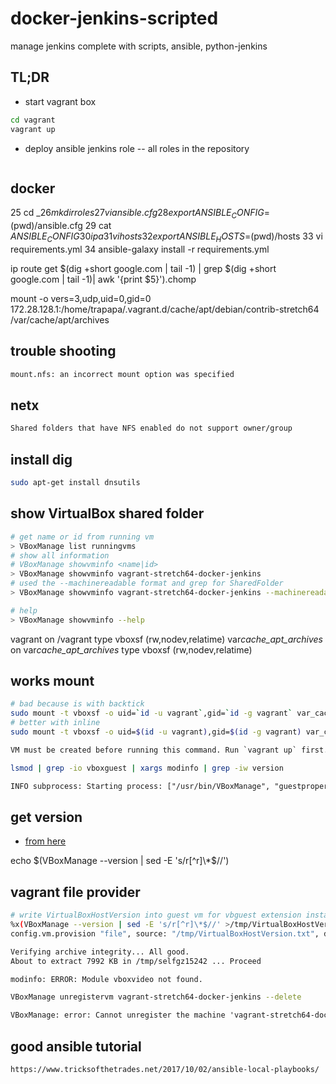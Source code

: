 # docker-jenkins-scripted

manage jenkins complete with scripts, ansible, python-jenkins

## TL;DR

- start vagrant box

```bash
cd vagrant
vagrant up
```

- deploy ansible jenkins role
  -- all roles in the repository

```bash

```

## docker

25 cd $\_
26 mkdir roles
27 vi ansible.cfg
28 export ANSIBLE_CONFIG=$(pwd)/ansible.cfg
29 cat $ANSIBLE_CONFIG
30 ip a
31 vi hosts
32 export ANSIBLE_HOSTS=$(pwd)/hosts
33 vi requirements.yml
34 ansible-galaxy install -r requirements.yml

ip route get $(dig +short google.com | tail -1) | grep $(dig +short google.com | tail -1)| awk '{print $5}').chomp

mount -o vers=3,udp,uid=0,gid=0 172.28.128.1:/home/trapapa/.vagrant.d/cache/apt/debian/contrib-stretch64 /var/cache/apt/archives

## trouble shooting

```txt
mount.nfs: an incorrect mount option was specified
```

## netx

```txt
Shared folders that have NFS enabled do not support owner/group
```

## install dig

```bash
sudo apt-get install dnsutils
```

## show VirtualBox shared folder

```bash
# get name or id from running vm
> VBoxManage list runningvms
# show all information
# VBoxManage showvminfo <name|id>
> VBoxManage showvminfo vagrant-stretch64-docker-jenkins
# used the --machinereadable format and grep for SharedFolder
> VBoxManage showvminfo vagrant-stretch64-docker-jenkins --machinereadable |grep SharedFolder

# help
> VBoxManage showvminfo --help
```

vagrant on /vagrant type vboxsf (rw,nodev,relatime)
var*cache_apt_archives* on var*cache_apt_archives* type vboxsf (rw,nodev,relatime)

## works mount

```bash
# bad because is with backtick
sudo mount -t vboxsf -o uid=`id -u vagrant`,gid=`id -g vagrant` var_cache_apt_archives_ /var/cache/apt/archives
# better with inline
sudo mount -t vboxsf -o uid=$(id -u vagrant),gid=$(id -g vagrant) var_cache_apt_archives_ /var/cache/apt/archives
```

```txt
VM must be created before running this command. Run `vagrant up` first.
```

```bash
lsmod | grep -io vboxguest | xargs modinfo | grep -iw version
```

```txt
INFO subprocess: Starting process: ["/usr/bin/VBoxManage", "guestproperty", "get", "d1f61fa9-b925-4086-a638-de57639cccc5", "/VirtualBox/GuestAdd/Version"]
```

## get version

- [from here](https://stackoverflow.com/questions/19807888/cut-the-first-and-the-last-part-of-a-string-in-bash)

echo $(VBoxManage --version | sed -E 's/r[^r]\*$//')

## vagrant file provider

```bash
# write VirtualBoxHostVersion into guest vm for vbguest extension installation
%x(VBoxManage --version | sed -E 's/r[^r]\*$//' >/tmp/VirtualBoxHostVersion.txt)
config.vm.provision "file", source: "/tmp/VirtualBoxHostVersion.txt", destination: "/VirtualBoxHostVersion.txt"
```

```txt
Verifying archive integrity... All good.
About to extract 7992 KB in /tmp/selfgz15242 ... Proceed
```

```txt
modinfo: ERROR: Module vboxvideo not found.
```

```bash
VBoxManage unregistervm vagrant-stretch64-docker-jenkins --delete
```

```txt
VBoxManage: error: Cannot unregister the machine 'vagrant-stretch64-docker-jenkins' while it islocked
```

## good ansible tutorial

```txt
https://www.tricksofthetrades.net/2017/10/02/ansible-local-playbooks/
```
